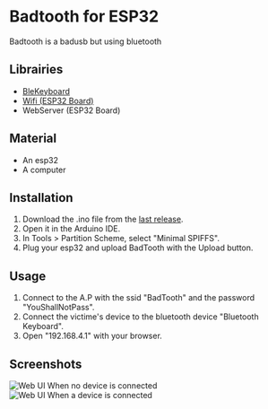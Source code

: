 # Badtooth for ESP32
Badtooth is a badusb but using bluetooth

## Librairies
- [BleKeyboard](https://github.com/T-vK/ESP32-BLE-Keyboard)
- [Wifi (ESP32 Board)](https://github.com/espressif/arduino-esp32/tree/master/libraries/WiFi)
- WebServer (ESP32 Board)

## Material
- An esp32
- A computer

## Installation
1. Download the .ino file from the [last release](https://github.com/ri1ongithub/badtooth/releases).
2. Open it in the Arduino IDE.
3. In Tools > Partition Scheme, select "Minimal SPIFFS".
4. Plug your esp32 and upload BadTooth with the Upload button.

## Usage
1. Connect to the A.P with the ssid "BadTooth" and the password "YouShallNotPass".
2. Connect the victime's device to the bluetooth device "Bluetooth Keyboard".
3. Open "192.168.4.1" with your browser.

## Screenshots
![Web UI When no device is connected](https://github.com/ri1ongithub/badtooth/assets/49335122/51da56be-8fc3-4edc-aabf-8ec2cfe82f8c) ![Web UI When a device is connected](https://github.com/ri1ongithub/badtooth/assets/49335122/a4dfcd9f-604a-4f23-83fd-962f64c5fbf9)
